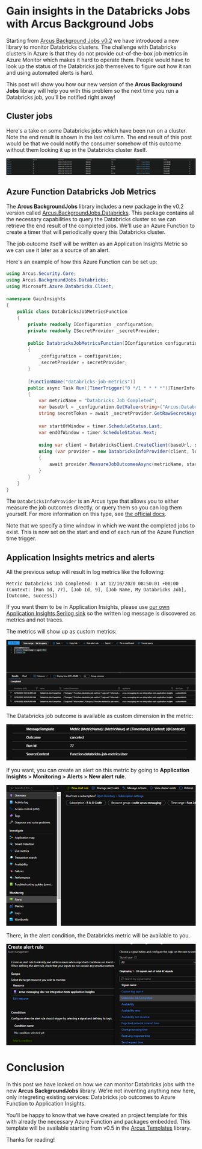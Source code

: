 # Gain insights in the Databricks Jobs with Arcus Background Jobs

Starting from [Arcus Background Jobs v0.2](https://github.com/arcus-azure/arcus.backgroundjobs/releases/tag/v0.2.0) we have introduced a new library to monitor Databricks clusters. The challenge with Databricks clusters in Azure is that they do not provide out-of-the-box job metrics in Azure Monitor which makes it hard to operate them. People would have to look up the status of the Databricks job themselves to figure out how it ran and using automated alerts is hard.

This post will show you how our new version of the **Arcus Background Jobs** library will help you with this problem so the next time you run a Databricks job, you'll be notified right away!

## Cluster jobs

Here's a take on some Databricks jobs which have been run on a cluster. Note the end result is shown in the last collumn.
The end result of this post would be that we could notify the consumer somehow of this outcome without them looking it up in the Databricks cluster itself. 

![Cluster jobs](./images/cluster-jobs.png)

## Azure Function Databricks Job Metrics

The **Arcus BackgroundJobs** library includes a new package in the v0.2 version called [Arcus.BackgroundJobs.Databricks](https://www.nuget.org/packages/Arcus.BackgroundJobs.Databricks/). This package contains all the necessary capabilities to query the Databricks cluster so we can retrieve the end result of the completed jobs. 
We'll use an Azure Function to create a timer that will periodically query this Databricks cluster.

The job outcome itself will be written as an Application Insights Metric so we can use it later as a source of an alert.

Here's an example of how this Azure Function can be set up:

```csharp
using Arcus.Security.Core;
using Arcus.BackgroundJobs.Databricks;
using Microsoft.Azure.Databricks.Client;

namespace GainInsights
{
    public class DatabricksJobMetricsFunction
    {
        private readonly IConfiguration _configuration;
        private readonly ISecretProvider _secretProvider;

        public DatabricksJobMetricsFunction(IConfiguration configuration, ISecretProvider secretProvider)
        {
            _configuration = configuration;
            _secretProvider = secretProvider;
        }

        [FunctionName("databricks-job-metrics")]
        public async Task Run([TimerTrigger("0 */1 * * * *")]TimerInfo timer, ILogger logger)
        {
            var metricName = "Databricks Job Completed";
            var baseUrl = _configuration.GetValue<string>("Arcus:Databricks:Url");
            string secretToken = await _secretProvider.GetRawSecretAsync("Arcus.Databricks.SecretToken");

            var startOfWindow = timer.ScheduleStatus.Last;
            var endOfWindow = timer.ScheduleStatus.Next;

            using var client = DatabricksClient.CreateClient(baseUrl, secretToken);
            using (var provider = new DatabricksInfoProvider(client, logger))
            {
                await provider.MeasureJobOutcomesAsync(metricName, startOfWindow, endOfWindow);
            }
        }
    }
}
```

The `DatabricksInfoProvider` is an Arcus type that allows you to either measure the job outcomes directly, or query them so you can log them yourself. For more information on this type, see [the official docs](https://background-jobs.arcus-azure.net/features/databricks/gain-insights).

Note that we specify a time window in which we want the completed jobs to exist. This is now set on the start and end of each run of the Azure Function time trigger.

## Application Insights metrics and alerts

All the previous setup  will result in log metrics like the following:
```
Metric Databricks Job Completed: 1 at 12/10/2020 08:50:01 +00:00 (Context: [Run Id, 77], [Job Id, 9], [Job Name, My Databricks Job], [Outcome, success])
```

If you want them to be in Application Insights, please use [our own Application Insights Serilog sink](https://observability.arcus-azure.net/features/sinks/azure-application-insights) so the written log message is discovered as metrics and not traces.

The metrics will show up as custom metrics:

![Custom metrics](./images/custom-metrics.png)

The Databricks job outcome is available as custom dimension in the metric:

![Custom dimensions](./images/custom-dimensions.png)

If you want, you can create an alert on this metric by going to **Application Insights > Monitoring > Alerts > New alert rule**.

![New alert rule](./images/new-alert-rule.png)

There, in the alert condition, the Databricks metric will be available to you.

![Alert condition](./images/alert-condition.png)

# Conclusion

In this post we have looked on how we can monitor Databricks jobs with the new **Arcus BackgroundJobs** library. We're not inventing anything new here, only integreting existing services: Databricks job outcomes to Azure Function to Application Insights.

You'll be happy to know that we have created an project template for this with already the necessary Azure Function and packages embedded.
This template will be available starting from v0.5 in the [Arcus Templates](https://templates.arcus-azure.net/) library.

Thanks for reading!
